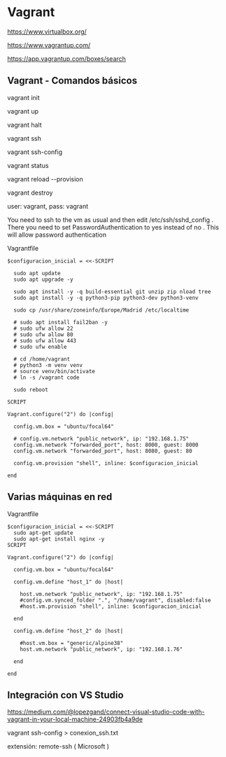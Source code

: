 # Vagrant

https://www.virtualbox.org/

https://www.vagrantup.com/

https://app.vagrantup.com/boxes/search


## Vagrant - Comandos básicos

vagrant init

vagrant up

vagrant halt

vagrant ssh

vagrant ssh-config

vagrant status

vagrant reload --provision

vagrant destroy

user: vagrant, pass: vagrant

You need to ssh to the vm as usual and then edit /etc/ssh/sshd_config . There you need to set PasswordAuthentication to yes instead of no . This will allow password authentication

Vagrantfile

```
$configuracion_inicial = <<-SCRIPT

  sudo apt update
  sudo apt upgrade -y

  sudo apt install -y -q build-essential git unzip zip nload tree
  sudo apt install -y -q python3-pip python3-dev python3-venv

  sudo cp /usr/share/zoneinfo/Europe/Madrid /etc/localtime

  # sudo apt install fail2ban -y
  # sudo ufw allow 22
  # sudo ufw allow 80
  # sudo ufw allow 443
  # sudo ufw enable

  # cd /home/vagrant
  # python3 -m venv venv
  # source venv/bin/activate
  # ln -s /vagrant code

  sudo reboot

SCRIPT

Vagrant.configure("2") do |config|
  
  config.vm.box = "ubuntu/focal64"
  
  # config.vm.network "public_network", ip: "192.168.1.75"
  config.vm.network "forwarded_port", host: 8000, guest: 8000
  config.vm.network "forwarded_port", host: 8080, guest: 80

  config.vm.provision "shell", inline: $configuracion_inicial
  
end

```

## Varias máquinas en red

Vagrantfile
```
$configuracion_inicial = <<-SCRIPT
  sudo apt-get update
  sudo apt-get install nginx -y
SCRIPT

Vagrant.configure("2") do |config|
  
  config.vm.box = "ubuntu/focal64"

  config.vm.define "host_1" do |host|

    host.vm.network "public_network", ip: "192.168.1.75"
    #config.vm.synced_folder ".", "/home/vagrant", disabled:false
    #host.vm.provision "shell", inline: $configuracion_inicial

  end

  config.vm.define "host_2" do |host|

    #host.vm.box = "generic/alpine38"
    host.vm.network "public_network", ip: "192.168.1.76"    

  end
  
end
```

## Integración con VS Studio

https://medium.com/@lopezgand/connect-visual-studio-code-with-vagrant-in-your-local-machine-24903fb4a9de

vagrant ssh-config > conexion_ssh.txt

extensión: remote-ssh ( Microsoft )


